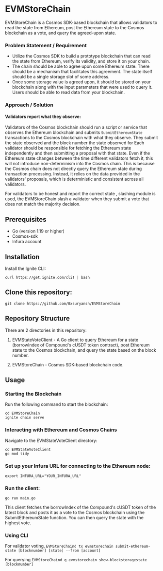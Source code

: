 # EVMStoreChain
EVMStoreChain is a Cosmos SDK-based blockchain that allows validators to read the state from Ethereum, post the Ethereum state to the Cosmos blockchain as a vote, and query the agreed-upon state. 
### Problem Statement / Requirement
- Utilize the Cosmos SDK to build a prototype blockchain that can read the state from Ethereum, verify its validity, and store it on your chain.
- The chain should be able to agree upon some Ethereum state. There should be a mechanism that facilitates this agreement. The state itself should be a single storage slot of some address.
- Once some storage value is agreed upon, it should be stored on your blockchain along with the input parameters that were used to query it. Users should be able to read data from your blockchain.

### Approach / Solution
#### Validators report what they observe: 
Validators of the Cosmos blockchain should run a script or service that observes the Ethereum blockchain and submits `SubmitEthereumState` transactions to the Cosmos blockchain with what they observe. They submit the state observed and the block number the state observed for 
Each validator should be responsible for fetching the Ethereum state independently and then submitting a proposal with that state. Even if the Ethereum state changes between the time different validators fetch it, this will not introduce non-determinism into the Cosmos chain. This is because the Cosmos chain does not directly query the Ethereum state during transaction processing. Instead, it relies on the data provided in the validators' proposals, which is deterministic and consistent across all validators.

For validators to be honest and report the correct state , slashing module is used, the EVMStoreChain slash a validator when they submit a vote that does not match the majority decision.



## Prerequisites
- Go (version 1.19 or higher)
- Cosmos-sdk
- Infura account

## Installation
Install the Ignite CLI:
```
curl https://get.ignite.com/cli! | bash
```

## Clone this repository:
```
git clone https://github.com/0xsuryansh/EVMStoreChain
```

## Repository Structure
There are 2 directories in this repository:

1. EVMStateVoteClient - A Go client to query Ethereum for a state (borrowIndex of Compound's cUSDT token contract), post Ethereum state to the Cosmos blockchain, and query the state based on the block number.

2. EVMStoreChain - Cosmos SDK-based blockchain code.

## Usage

### Starting the Blockchain
Run the following command to start the blockchain:
```
cd EVMStoreChain
ignite chain serve
```

### Interacting with Ethereum and Cosmos Chains

Navigate to the EVMStateVoteClient directory:
```
cd EVMStateVoteClient
go mod tidy
```

### Set up your Infura URL for connecting to the Ethereum node:
```
export INFURA_URL="YOUR_INFURA_URL"
```

### Run the client:
```
go run main.go
```

This client fetches the borrowIndex of the Compound's cUSDT token of the latest block and posts it as a vote to the Cosmos blockchain using the SubmitEthereumState function. You can then query the state with the highest vote.

### Using CLI

For validator voting,
`EVMStoreChaind tx evmstorechain submit-ethereum-state [blocknumber] [state] --from [account]`

For querying 
`EVMStoreChaind q evmstorechain show-blockstoragestate [blocknumber]`





